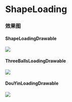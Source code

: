 # ShapeLoading

### 效果图

#### ShapeLoadingDrawable
![](https://upload-images.jianshu.io/upload_images/20061149-76a60334b2d9594b.gif)

#### ThreeBallsLoadingDrawable
![](https://upload-images.jianshu.io/upload_images/20061149-f4e7b18ef3831240.gif)

#### DouYinLoadingDrawable
![](https://upload-images.jianshu.io/upload_images/20061149-89c01a601cc4d722.gif)
